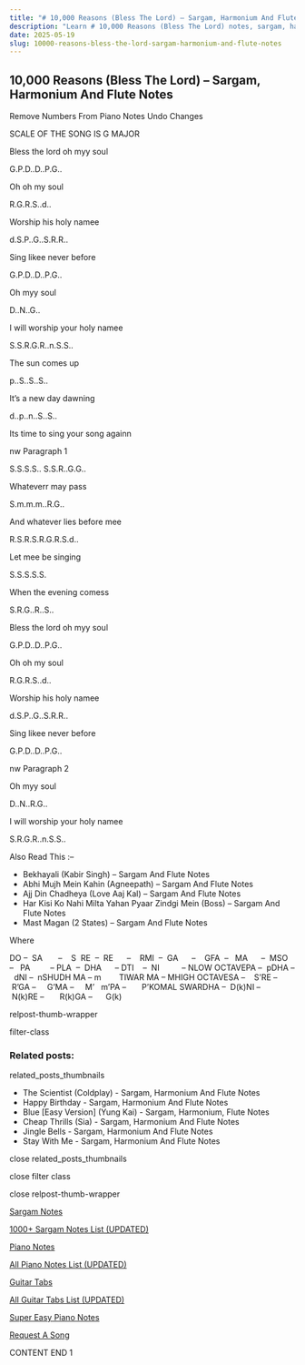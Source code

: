 ```yaml
---
title: "# 10,000 Reasons (Bless The Lord) – Sargam, Harmonium And Flute Notes"
description: "Learn # 10,000 Reasons (Bless The Lord) notes, sargam, harmonium notations and flute notes. Easy step-by-step tutorial for beginners."
date: 2025-05-19
slug: 10000-reasons-bless-the-lord-sargam-harmonium-and-flute-notes
---
```


## 10,000 Reasons (Bless The Lord) – Sargam, Harmonium And Flute Notes

Remove Numbers From Piano Notes
Undo Changes

SCALE OF THE SONG IS G MAJOR

Bless the lord oh myy soul

G.P.D..D..P.G..

Oh oh my soul

R.G.R.S..d..

Worship his holy namee

d.S.P..G..S.R.R..

Sing likee never before

G.P.D..D..P.G..

Oh myy soul

D..N..G..

I will worship your holy namee

S.S.R.G.R..n.S.S..

The sun comes up

p..S..S..S..

It’s a new day dawning

d..p..n..S..S..

Its time to sing your song againn

nw Paragraph 1

S.S.S.S.. S.S.R..G.G..

Whateverr may pass

S.m.m.m..R.G..

And whatever lies before mee

R.S.R.S.R.G.R.S.d..

Let mee be singing

S.S.S.S.S.

When the evening comess

S.R.G..R..S..

Bless the lord oh myy soul

G.P.D..D..P.G..

Oh oh my soul

R.G.R.S..d..

Worship his holy namee

d.S.P..G..S.R.R..

Sing likee never before

G.P.D..D..P.G..

nw Paragraph 2

Oh myy soul

D..N..R.G..

I will worship your holy namee

S.R.G.R..n.S.S..



Also Read This :–



* Bekhayali (Kabir Singh) – Sargam And Flute Notes
* Abhi Mujh Mein Kahin (Agneepath) – Sargam And Flute Notes
* Ajj Din Chadheya (Love Aaj Kal) – Sargam And Flute Notes
* Har Kisi Ko Nahi Milta Yahan Pyaar Zindgi Mein (Boss) – Sargam And Flute Notes
* Mast Magan (2 States) – Sargam And Flute Notes

Where



DO –  SA       –    S  RE  –  RE      –    RMI  –  GA      –    GFA  –   MA      –  MSO  –   PA         – PLA  –  DHA      – DTI    –  NI          – NLOW OCTAVEPA –  pDHA –  dNI –  nSHUDH MA – m        TIWAR MA – MHIGH OCTAVESA –    S’RE –     R’GA –     G’MA –     M’   m’PA –       P’KOMAL SWARDHA –  D(k)NI –       N(k)RE –       R(k)GA –      G(k)



relpost-thumb-wrapper

filter-class

### Related posts:

related_posts_thumbnails

* The Scientist (Coldplay) - Sargam, Harmonium And Flute Notes
* Happy Birthday - Sargam, Harmonium And Flute Notes
* Blue [Easy Version] (Yung Kai) - Sargam, Harmonium, Flute Notes
* Cheap Thrills (Sia) - Sargam, Harmonium And Flute Notes
* Jingle Bells - Sargam, Harmonium And Flute Notes
* Stay With Me - Sargam, Harmonium And Flute Notes

close related_posts_thumbnails

close filter class

close relpost-thumb-wrapper

[Sargam Notes](https://www.notationsworld.com/sargam-notes.html)

[1000+ Sargam Notes List (UPDATED)](https://www.notationsworld.com/all-songs-list-sargam-notes.html)

[Piano Notes](https://www.notationsworld.com/piano-notes.html)

[All Piano Notes List (UPDATED)](https://www.notationsworld.com/all-songs-list-piano-notes.html)

[Guitar Tabs](https://www.notationsworld.com/guitar-tabs.html)

[All Guitar Tabs List (UPDATED)](https://www.notationsworld.com/all-songs-list-guitar-tabs.html)

[Super Easy Piano Notes](https://studywall.in/)

[Request A Song](https://www.notationsworld.com/request-a-song.html)

CONTENT END 1

